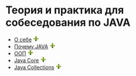 # Теория и практика для собеседования по JAVA

+ [О себе](#aboutMyself) ![icon][pls]
+ [Почему JAVA](#whyJava) ![icon][pls]
+ [ООП](#oop) ![icon][pls]
+ [Java Core](#javaCore) ![icon][pls]
+ [Java Collections](#javaCollections) ![icon][pls]

[pls]:pls.png
